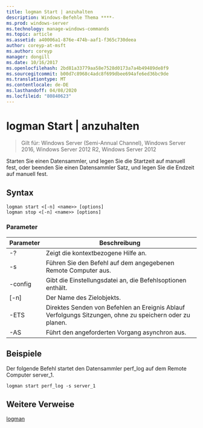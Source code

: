```yaml
---
title: logman Start | anzuhalten
description: Windows-Befehle Thema ****-
ms.prod: windows-server
ms.technology: manage-windows-commands
ms.topic: article
ms.assetid: a40006a1-876e-474b-aaf1-f365c730deea
author: coreyp-at-msft
ms.author: coreyp
manager: dongill
ms.date: 10/16/2017
ms.openlocfilehash: 2bd81a33779aa58e7528d0173a7a4b49489de8f9
ms.sourcegitcommit: b00d7c8968c4adc8f699dbee694afe6ed36bc9de
ms.translationtype: MT
ms.contentlocale: de-DE
ms.lasthandoff: 04/08/2020
ms.locfileid: "80840623"
---
```

# <a name="logman-start--stop"></a>logman Start | anzuhalten

>Gilt für: Windows Server (Semi-Annual Channel), Windows Server 2016, Windows Server 2012 R2, Windows Server 2012

Starten Sie einen Datensammler, und legen Sie die Startzeit auf manuell fest, oder beenden Sie einen Datensammler Satz, und legen Sie die Endzeit auf manuell fest.  

## <a name="syntax"></a>Syntax  
```  
logman start <[-n] <name>> [options]  
logman stop <[-n] <name>> [options]  
```  
### <a name="parameters"></a>Parameter  

|     Parameter      |                                 Beschreibung                                  |
|--------------------|------------------------------------------------------------------------------|
|         -?         |                       Zeigt die kontextbezogene Hilfe an.                       |
| -s <computer name> |            Führen Sie den Befehl auf dem angegebenen Remote Computer aus.             |
|  -config <value>   |           Gibt die Einstellungsdatei an, die Befehlsoptionen enthält.            |
|    [-n] <name>     |                          Der Name des Zielobjekts.                          |
|        -ETS        | Direktes Senden von Befehlen an Ereignis Ablauf Verfolgungs Sitzungen, ohne zu speichern oder zu planen. |
|        -AS         |               Führt den angeforderten Vorgang asynchron aus.                |

## <a name="examples"></a><a name=BKMK_examples></a>Beispiele  
Der folgende Befehl startet den Datensammler perf_log auf dem Remote Computer server_1.  
```  
logman start perf_log -s server_1  
```  
## <a name="additional-references"></a>Weitere Verweise  
[logman](logman.md)  
